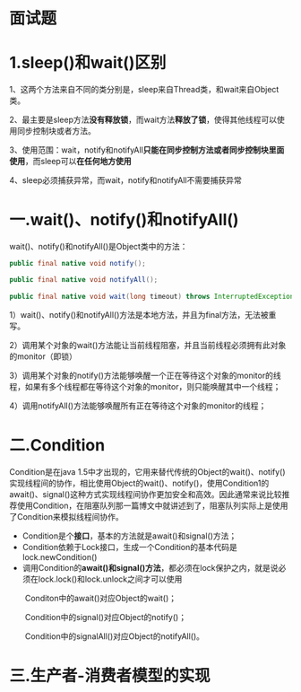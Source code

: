 # 面试题

# 1.sleep()和wait()区别

1、这两个方法来自不同的类分别是，sleep来自Thread类，和wait来自Object类。

2、最主要是sleep方法**没有释放锁**，而wait方法**释放了锁**，使得其他线程可以使用同步控制块或者方法。

3、使用范围：wait，notify和notifyAll**只能在同步控制方法或者同步控制块里面使用**，而sleep可以**在任何地方使用**

4、sleep必须捕获异常，而wait，notify和notifyAll不需要捕获异常

# 一.wait()、notify()和notifyAll()

wait()、notify()和notifyAll()是Object类中的方法：

```java
public final native void notify();

public final native void notifyAll();
 
public final native void wait(long timeout) throws InterruptedException;
```

1）wait()、notify()和notifyAll()方法是本地方法，并且为final方法，无法被重写。

2）调用某个对象的wait()方法能让当前线程阻塞，并且当前线程必须拥有此对象的monitor（即锁）

3）调用某个对象的notify()方法能够唤醒一个正在等待这个对象的monitor的线程，如果有多个线程都在等待这个对象的monitor，则只能唤醒其中一个线程；

4）调用notifyAll()方法能够唤醒所有正在等待这个对象的monitor的线程；

# 二.Condition

Condition是在java 1.5中才出现的，它用来替代传统的Object的wait()、notify()实现线程间的协作，相比使用Object的wait()、notify()，使用Condition1的await()、signal()这种方式实现线程间协作更加安全和高效。因此通常来说比较推荐使用Condition，在阻塞队列那一篇博文中就讲述到了，阻塞队列实际上是使用了Condition来模拟线程间协作。

- Condition是个**接口**，基本的方法就是await()和signal()方法；
- Condition依赖于Lock接口，生成一个Condition的基本代码是lock.newCondition() 
-  调用Condition的**await()和signal()方法**，都必须在lock保护之内，就是说必须在lock.lock()和lock.unlock之间才可以使用

　　Conditon中的await()对应Object的wait()；

　　Condition中的signal()对应Object的notify()；

　　Condition中的signalAll()对应Object的notifyAll()。

# 三.生产者-消费者模型的实现


